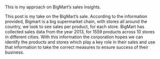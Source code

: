 This is my approach on BigMart’s sales insights.

This post is my take on the BigMart’s sale. According to the information provided, Bigmart is a big supermarket chain, with stores all around the country, we look to see sales per product, for each store. BigMart has collected sales data from the year 2013, for 1559 products across 10 stores in different cities. With this information the corporation hopes we can identify the products and stores which play a key role in their sales and use that information to take the correct measures to ensure success of their business.
